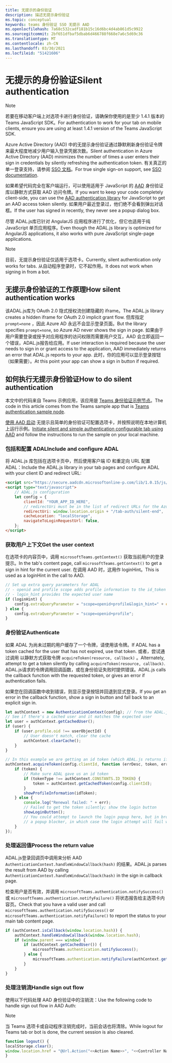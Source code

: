 ```yaml
---
title: 无提示的身份验证
description: 描述无提示身份验证
ms.topic: conceptual
keywords: teams 身份验证 SSO 无提示 AAD
ms.openlocfilehash: 7a68c532cadf181b15c16d6bc4d4ab861d5c9922
ms.sourcegitcommit: 2bf651dfbaf5dbab6d466788f668e7a6c5d69c36
ms.translationtype: MT
ms.contentlocale: zh-CN
ms.lasthandoff: 03/30/2021
ms.locfileid: "51421606"
---
```

# <a name="silent-authentication"></a><span data-ttu-id="5c282-104">无提示的身份验证</span><span class="sxs-lookup"><span data-stu-id="5c282-104">Silent authentication</span></span>

> [!NOTE]
> <span data-ttu-id="5c282-105">若要在移动客户端上对选项卡进行身份验证，请确保你使用的是至少 1.4.1 版本的 Teams JavaScript SDK。</span><span class="sxs-lookup"><span data-stu-id="5c282-105">For authentication to work for your tab on mobile clients, ensure you are using at least 1.4.1 version of the Teams JavaScript SDK.</span></span>

<span data-ttu-id="5c282-106">Azure Active Directory (AAD) 中的无提示身份验证通过静默刷新身份验证令牌来最大程度地减少用户输入登录凭据次数。</span><span class="sxs-lookup"><span data-stu-id="5c282-106">Silent authentication in Azure Active Directory (AAD) minimizes the number of times a user enters their sign in credentials by silently refreshing the authentication token.</span></span> <span data-ttu-id="5c282-107">有关真正的单一登录支持，请参阅 [SSO 文档](~/tabs/how-to/authentication/auth-aad-sso.md)。</span><span class="sxs-lookup"><span data-stu-id="5c282-107">For true single sign-on support, see [SSO documentation](~/tabs/how-to/authentication/auth-aad-sso.md).</span></span>

<span data-ttu-id="5c282-108">如果希望代码完全在客户端运行，可以使用适用于 JavaScript 的 [AAD](/azure/active-directory/develop/active-directory-authentication-libraries) 身份验证库以静默方式获取 AAD 访问令牌。</span><span class="sxs-lookup"><span data-stu-id="5c282-108">If you want to keep your code completely client-side, you can use the [AAD authentication library](/azure/active-directory/develop/active-directory-authentication-libraries) for JavaScript to get an AAD access token silently.</span></span> <span data-ttu-id="5c282-109">如果用户最近登录过，他们绝不会看到弹出对话框。</span><span class="sxs-lookup"><span data-stu-id="5c282-109">If the user has signed in recently, they never see a popup dialog box.</span></span>

<span data-ttu-id="5c282-110">尽管 ADAL.js库已针对 AngularJS 应用程序进行了优化，但它也适用于纯 JavaScript 单页应用程序。</span><span class="sxs-lookup"><span data-stu-id="5c282-110">Even though the ADAL.js library is optimized for AngularJS applications, it also works with pure JavaScript single-page applications.</span></span>

> [!NOTE]
> <span data-ttu-id="5c282-111">目前，无提示身份验证仅适用于选项卡。</span><span class="sxs-lookup"><span data-stu-id="5c282-111">Currently, silent authentication only works for tabs.</span></span> <span data-ttu-id="5c282-112">从自动程序登录时，它不起作用。</span><span class="sxs-lookup"><span data-stu-id="5c282-112">It does not work when signing in from a bot.</span></span>

## <a name="how-silent-authentication-works"></a><span data-ttu-id="5c282-113">无提示身份验证的工作原理</span><span class="sxs-lookup"><span data-stu-id="5c282-113">How silent authentication works</span></span>

<span data-ttu-id="5c282-114">该ADAL.js库为 OAuth 2.0 隐式授权流创建隐藏的 iframe。</span><span class="sxs-lookup"><span data-stu-id="5c282-114">The ADAL.js library creates a hidden iframe for OAuth 2.0 implicit grant flow.</span></span> <span data-ttu-id="5c282-115">但库指定 `prompt=none` ，因此 Azure AD 永远不会显示登录页面。</span><span class="sxs-lookup"><span data-stu-id="5c282-115">But the library specifies `prompt=none`, so Azure AD never shows the sign in page.</span></span> <span data-ttu-id="5c282-116">如果由于用户需要登录或授予对应用程序的访问权限而需要用户交互，AAD 会立即返回一个错误，ADAL.js报告给应用。</span><span class="sxs-lookup"><span data-stu-id="5c282-116">If user interaction is required because the user needs to sign in or grant access to the application, AAD immediately returns an error that ADAL.js reports to your app.</span></span> <span data-ttu-id="5c282-117">此时，你的应用可以显示登录按钮（如果需要）。</span><span class="sxs-lookup"><span data-stu-id="5c282-117">At this point your app can show a sign in button if required.</span></span>

## <a name="how-to-do-silent-authentication"></a><span data-ttu-id="5c282-118">如何执行无提示身份验证</span><span class="sxs-lookup"><span data-stu-id="5c282-118">How to do silent authentication</span></span>

<span data-ttu-id="5c282-119">本文中的代码来自 Teams 示例应用，该应用是 [Teams 身份验证示例节点](https://github.com/OfficeDev/Microsoft-Teams-Samples/blob/main/samples/app-auth/nodejs/src/views/tab/silent/silent.hbs)。</span><span class="sxs-lookup"><span data-stu-id="5c282-119">The code in this article comes from the Teams sample app that is [Teams authentication sample node](https://github.com/OfficeDev/Microsoft-Teams-Samples/blob/main/samples/app-auth/nodejs/src/views/tab/silent/silent.hbs).</span></span>

<span data-ttu-id="5c282-120">[使用 AAD 启动](https://github.com/OfficeDev/Microsoft-Teams-Samples/tree/main/samples/tab-channel-group-config-page-auth/csharp) 无提示且简单的身份验证可配置选项卡，并按照说明在本地计算机上运行示例。</span><span class="sxs-lookup"><span data-stu-id="5c282-120">[Initiate silent and simple authentication configurable tab using AAD](https://github.com/OfficeDev/Microsoft-Teams-Samples/tree/main/samples/tab-channel-group-config-page-auth/csharp) and follow the instructions to run the sample on your local machine.</span></span>

### <a name="include-and-configure-adal"></a><span data-ttu-id="5c282-121">包括和配置 ADAL</span><span class="sxs-lookup"><span data-stu-id="5c282-121">Include and configure ADAL</span></span>

<span data-ttu-id="5c282-122">将 ADAL.js 库包括在选项卡页中，然后使用客户端 ID 和重定向 URL 配置 ADAL：</span><span class="sxs-lookup"><span data-stu-id="5c282-122">Include the ADAL.js library in your tab pages and configure ADAL with your client ID and redirect URL:</span></span>

```html
<script src="https://secure.aadcdn.microsoftonline-p.com/lib/1.0.15/js/adal.min.js" integrity="sha384-lIk8T3uMxKqXQVVfFbiw0K/Nq+kt1P3NtGt/pNexiDby2rKU6xnDY8p16gIwKqgI" crossorigin="anonymous"></script>
<script type="text/javascript">
    // ADAL.js configuration
    let config = {
        clientId: "YOUR_APP_ID_HERE",
        // redirectUri must be in the list of redirect URLs for the Azure AD app
        redirectUri: window.location.origin + "/tab-auth/silent-end",
        cacheLocation: "localStorage",
        navigateToLoginRequestUrl: false,
    };
</script>
```

### <a name="get-the-user-context"></a><span data-ttu-id="5c282-123">获取用户上下文</span><span class="sxs-lookup"><span data-stu-id="5c282-123">Get the user context</span></span>

<span data-ttu-id="5c282-124">在选项卡的内容页中，调用 `microsoftTeams.getContext()` 获取当前用户的登录提示。</span><span class="sxs-lookup"><span data-stu-id="5c282-124">In the tab's content page, call `microsoftTeams.getContext()` to get a sign in hint for the current user.</span></span> <span data-ttu-id="5c282-125">在调用 AAD 时，这用作 loginHint。</span><span class="sxs-lookup"><span data-stu-id="5c282-125">This is used as a loginHint in the call to AAD.</span></span>

```javascript
// Set up extra query parameters for ADAL
// - openid and profile scope adds profile information to the id_token
// - login_hint provides the expected user name
if (loginHint) {
    config.extraQueryParameter = "scope=openid+profile&login_hint=" + encodeURIComponent(loginHint);
} else {
    config.extraQueryParameter = "scope=openid+profile";
}
```

### <a name="authenticate"></a><span data-ttu-id="5c282-126">身份验证</span><span class="sxs-lookup"><span data-stu-id="5c282-126">Authenticate</span></span>

<span data-ttu-id="5c282-127">如果 ADAL 为尚未过期的用户缓存了一个令牌，请使用该令牌。</span><span class="sxs-lookup"><span data-stu-id="5c282-127">If ADAL has a token cached for the user that has not expired, use that token.</span></span> <span data-ttu-id="5c282-128">或者，尝试通过调用 以静默方式获取令牌 `acquireToken(resource, callback)` 。</span><span class="sxs-lookup"><span data-stu-id="5c282-128">Alternately, attempt to get a token silently by calling `acquireToken(resource, callback)`.</span></span> <span data-ttu-id="5c282-129">ADAL.js请求的令牌调用回调函数，或在身份验证失败时提供错误。</span><span class="sxs-lookup"><span data-stu-id="5c282-129">ADAL.js calls the callback function with the requested token, or gives an error if authentication fails.</span></span>

<span data-ttu-id="5c282-130">如果您在回调函数中收到错误，则显示登录按钮并回退到显式登录。</span><span class="sxs-lookup"><span data-stu-id="5c282-130">If you get an error in the callback function, show a sign in button and fall back to an explicit sign in.</span></span>

```javascript
let authContext = new AuthenticationContext(config); // from the ADAL.js library
// See if there's a cached user and it matches the expected user
let user = authContext.getCachedUser();
if (user) {
    if (user.profile.oid !== userObjectId) {
        // User doesn't match, clear the cache
        authContext.clearCache();
    }
}

// In this example we are getting an id token (which ADAL.js returns if we ask for resource = clientId)
authContext.acquireToken(config.clientId, function (errDesc, token, err, tokenType) {
    if (token) {
        // Make sure ADAL gave us an id token
        if (tokenType !== authContext.CONSTANTS.ID_TOKEN) {
            token = authContext.getCachedToken(config.clientId);
        }
        showProfileInformation(idToken);
    } else {
        console.log("Renewal failed: " + err);
        // Failed to get the token silently; show the login button
        showLoginButton();
        // You could attempt to launch the login popup here, but in browsers this could be blocked by
        // a popup blocker, in which case the login attempt will fail with the reason FailedToOpenWindow.
    }
});
```

### <a name="process-the-return-value"></a><span data-ttu-id="5c282-131">处理返回值</span><span class="sxs-lookup"><span data-stu-id="5c282-131">Process the return value</span></span>

<span data-ttu-id="5c282-132">ADAL.js登录回调页中调用来分析 AAD `AuthenticationContext.handleWindowCallback(hash)` 的结果。</span><span class="sxs-lookup"><span data-stu-id="5c282-132">ADAL.js parses the result from AAD by calling `AuthenticationContext.handleWindowCallback(hash)` in the sign in callback page.</span></span>

<span data-ttu-id="5c282-133">检查用户是否有效，并调用 `microsoftTeams.authentication.notifySuccess()` 或 `microsoftTeams.authentication.notifyFailure()` 将状态报告给主选项卡内容页。</span><span class="sxs-lookup"><span data-stu-id="5c282-133">Check that you have a valid user and call `microsoftTeams.authentication.notifySuccess()` or `microsoftTeams.authentication.notifyFailure()` to report the status to your main tab content page.</span></span>

```javascript
if (authContext.isCallback(window.location.hash)) {
    authContext.handleWindowCallback(window.location.hash);
    if (window.parent === window) {
        if (authContext.getCachedUser()) {
            microsoftTeams.authentication.notifySuccess();
        } else {
            microsoftTeams.authentication.notifyFailure(authContext.getLoginError());
        }
    }
}
```

### <a name="handle-sign-out-flow"></a><span data-ttu-id="5c282-134">处理注销流</span><span class="sxs-lookup"><span data-stu-id="5c282-134">Handle sign out flow</span></span>

<span data-ttu-id="5c282-135">使用以下代码处理 AAD 身份验证中的注销流：</span><span class="sxs-lookup"><span data-stu-id="5c282-135">Use the following code to handle sign out flow in AAD Auth:</span></span>

> [!NOTE]
> <span data-ttu-id="5c282-136">当 Teams 选项卡或自动程序注销完成时，当前会话也将清除。</span><span class="sxs-lookup"><span data-stu-id="5c282-136">While logout for Teams tab or bot is done, the current session is also cleared.</span></span>

```javascript
function logout() {
localStorage.clear();
window.location.href = "@Url.Action("<<Action Name>>", "<<Controller Name>>")";
}
```
